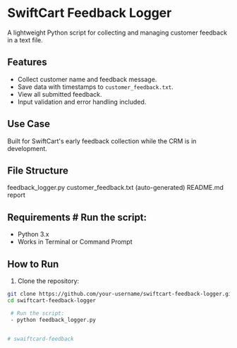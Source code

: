 # SwiftCart Feedback Logger

A lightweight Python script for collecting and managing customer feedback in a text file.

##  Features
- Collect customer name and feedback message.
- Save data with timestamps to `customer_feedback.txt`.
- View all submitted feedback.
- Input validation and error handling included.

## Use Case
Built for SwiftCart's early feedback collection while the CRM is in development.

##  File Structure
feedback_logger.py
customer_feedback.txt (auto-generated)
README.md
report



##  Requirements # Run the script:
- Python 3.x
- Works in Terminal or Command Prompt

##  How to Run

1. Clone the repository:
```bash
git clone https://github.com/your-username/swiftcart-feedback-logger.git
cd swiftcart-feedback-logger

 # Run the script:
 - python feedback_logger.py


#   s w a i f t c a r d - f e e d b a c k  
 